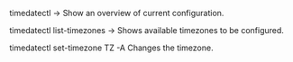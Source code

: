 timedatectl -> Show an overview of current configuration.

timedatectl list-timezones -> Shows available timezones to be configured.

timedatectl set-timezone TZ -A Changes the timezone.